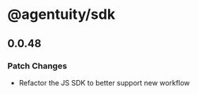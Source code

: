 # @agentuity/sdk

## 0.0.48

### Patch Changes

- Refactor the JS SDK to better support new workflow
